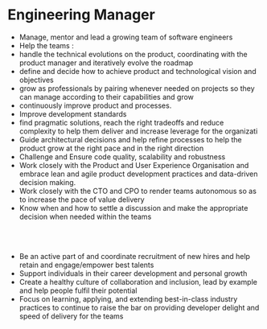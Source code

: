 # Engineering Manager

* Manage, mentor and lead a growing team of software engineers
* Help the teams :
 * handle the technical evolutions on the product, coordinating with the product manager and iteratively evolve the roadmap
 * define and decide how to achieve product and technological vision and objectives
 * grow as professionals by pairing whenever needed on projects  so they can manage according to their capabilities and grow
 * continuously improve product and processes.
 * Improve development standards
 * find pragmatic solutions, reach the right tradeoffs and reduce complexity to help them deliver and increase leverage for the organizati
* Guide architectural decisions and help refine processes to help the product grow at the right pace and in the right direction
* Challenge and Ensure code quality, scalability and robustness
* Work closely with the Product and User Experience Organisation and embrace lean and agile product development practices and data-driven decision making.
* Work closely with the CTO and CPO to render teams autonomous so as to increase the pace of value delivery
* Know when and how to settle a discussion and make the appropriate decision when needed within the teams

<br>
<br>

* Be an active part of and coordinate recruitment of new hires and help retain and engage/empower best talents
* Support individuals in their career development and personal growth
* Create a healthy culture of collaboration and inclusion, lead by example and help people fulfil their potential
* Focus on learning, applying, and extending best-in-class industry practices to continue to raise the bar on providing developer delight and speed of delivery for the teams
